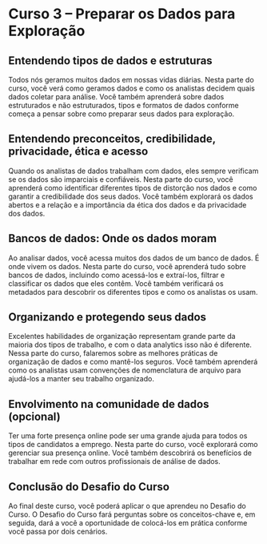 # Curso 3 – Preparar os Dados para Exploração

## Entendendo tipos de dados e estruturas
Todos nós geramos muitos dados em nossas vidas diárias. Nesta parte do curso, você verá como geramos dados e como os analistas decidem quais dados coletar para análise. Você também aprenderá sobre dados estruturados e não estruturados, tipos e formatos de dados conforme começa a pensar sobre como preparar seus dados para exploração.

## Entendendo preconceitos, credibilidade, privacidade, ética e acesso
Quando os analistas de dados trabalham com dados, eles sempre verificam se os dados são imparciais e confiáveis. Nesta parte do curso, você aprenderá como identificar diferentes tipos de distorção nos dados e como garantir a credibilidade dos seus dados. Você também explorará os dados abertos e a relação e a importância da ética dos dados e da privacidade dos dados.

## Bancos de dados: Onde os dados moram
Ao analisar dados, você acessa muitos dos dados de um banco de dados. É onde vivem os dados. Nesta parte do curso, você aprenderá tudo sobre bancos de dados, incluindo como acessá-los e extraí-los, filtrar e classificar os dados que eles contêm. Você também verificará os metadados para descobrir os diferentes tipos e como os analistas os usam.

## Organizando e protegendo seus dados
Excelentes habilidades de organização representam grande parte da maioria dos tipos de trabalho, e com o data analytics isso não é diferente. Nessa parte do curso, falaremos sobre as melhores práticas de organização de dados e como mantê-los seguros. Você também aprenderá como os analistas usam convenções de nomenclatura de arquivo para ajudá-los a manter seu trabalho organizado.

## Envolvimento na comunidade de dados (opcional)
Ter uma forte presença online pode ser uma grande ajuda para todos os tipos de candidatos a emprego. Nesta parte do curso, você explorará como gerenciar sua presença online. Você também descobrirá os benefícios de trabalhar em rede com outros profissionais de análise de dados.

## Conclusão do Desafio do Curso
Ao final deste curso, você poderá aplicar o que aprendeu no Desafio do Curso. O Desafio do Curso fará perguntas sobre os conceitos-chave e, em seguida, dará a você a oportunidade de colocá-los em prática conforme você passa por dois cenários.

